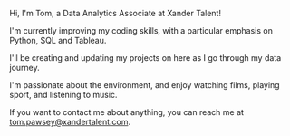 Hi, I'm Tom, a Data Analytics Associate at Xander Talent!

I'm currently improving my coding skills, with a particular emphasis on Python, SQL and Tableau.

I'll be creating and updating my projects on here as I go through my data journey.

I'm passionate about the environment, and enjoy watching films, playing sport, and listening to music.

If you want to contact me about anything, you can reach me at tom.pawsey@xandertalent.com.

<!---
tom-pawsey/tom-pawsey is a ✨ special ✨ repository because its `README.md` (this file) appears on your GitHub profile.
You can click the Preview link to take a look at your changes.
--->
